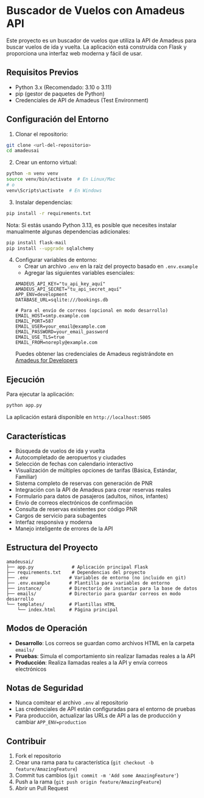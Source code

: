 # Buscador de Vuelos con Amadeus API

Este proyecto es un buscador de vuelos que utiliza la API de Amadeus para buscar vuelos de ida y vuelta. La aplicación está construida con Flask y proporciona una interfaz web moderna y fácil de usar.

## Requisitos Previos

- Python 3.x (Recomendado: 3.10 o 3.11)
- pip (gestor de paquetes de Python)
- Credenciales de API de Amadeus (Test Environment)

## Configuración del Entorno

1. Clonar el repositorio:
```bash
git clone <url-del-repositorio>
cd amadeusai
```

2. Crear un entorno virtual:
```bash
python -m venv venv
source venv/bin/activate  # En Linux/Mac
# o
venv\Scripts\activate  # En Windows
```

3. Instalar dependencias:
```bash
pip install -r requirements.txt
```

Nota: Si estás usando Python 3.13, es posible que necesites instalar manualmente algunas dependencias adicionales:
```bash
pip install flask-mail
pip install --upgrade sqlalchemy
```

4. Configurar variables de entorno:
   - Crear un archivo `.env` en la raíz del proyecto basado en `.env.example`
   - Agregar las siguientes variables esenciales:
   ```env
   AMADEUS_API_KEY="tu_api_key_aquí"
   AMADEUS_API_SECRET="tu_api_secret_aquí"
   APP_ENV=development
   DATABASE_URL=sqlite:///bookings.db
   
   # Para el envío de correos (opcional en modo desarrollo)
   EMAIL_HOST=smtp.example.com
   EMAIL_PORT=587
   EMAIL_USER=your_email@example.com
   EMAIL_PASSWORD=your_email_password
   EMAIL_USE_TLS=true
   EMAIL_FROM=noreply@example.com
   ```
   Puedes obtener las credenciales de Amadeus registrándote en [Amadeus for Developers](https://developers.amadeus.com/)

## Ejecución

Para ejecutar la aplicación:

```bash
python app.py
```

La aplicación estará disponible en `http://localhost:5005`

## Características

- Búsqueda de vuelos de ida y vuelta
- Autocompletado de aeropuertos y ciudades
- Selección de fechas con calendario interactivo
- Visualización de múltiples opciones de tarifas (Básica, Estándar, Familiar)
- Sistema completo de reservas con generación de PNR
- Integración con la API de Amadeus para crear reservas reales
- Formulario para datos de pasajeros (adultos, niños, infantes)
- Envío de correos electrónicos de confirmación
- Consulta de reservas existentes por código PNR
- Cargos de servicio para subagentes
- Interfaz responsiva y moderna
- Manejo inteligente de errores de la API

## Estructura del Proyecto

```
amadeusai/
├── app.py              # Aplicación principal Flask
├── requirements.txt    # Dependencias del proyecto
├── .env               # Variables de entorno (no incluido en git)
├── .env.example       # Plantilla para variables de entorno
├── instance/          # Directorio de instancia para la base de datos
├── emails/            # Directorio para guardar correos en modo desarrollo
└── templates/         # Plantillas HTML
    └── index.html     # Página principal
```

## Modos de Operación

- **Desarrollo**: Los correos se guardan como archivos HTML en la carpeta `emails/`
- **Pruebas**: Simula el comportamiento sin realizar llamadas reales a la API
- **Producción**: Realiza llamadas reales a la API y envía correos electrónicos

## Notas de Seguridad

- Nunca comitear el archivo `.env` al repositorio
- Las credenciales de API están configuradas para el entorno de pruebas
- Para producción, actualizar las URLs de API a las de producción y cambiar `APP_ENV=production`

## Contribuir

1. Fork el repositorio
2. Crear una rama para tu característica (`git checkout -b feature/AmazingFeature`)
3. Commit tus cambios (`git commit -m 'Add some AmazingFeature'`)
4. Push a la rama (`git push origin feature/AmazingFeature`)
5. Abrir un Pull Request
